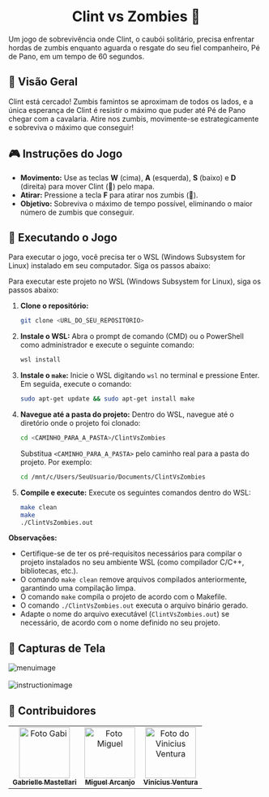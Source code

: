 #  <h1 align="center"> Clint vs Zombies 🤠 </h1>

Um jogo de sobrevivência onde Clint, o caubói solitário, precisa enfrentar hordas de zumbis enquanto aguarda o resgate do seu fiel companheiro, Pé de Pano, em um tempo de 60 segundos.

## 🌵 Visão Geral

Clint está cercado! Zumbis famintos se aproximam de todos os lados, e a única esperança de Clint é resistir o máximo que puder até Pé de Pano chegar com a cavalaria.  Atire nos zumbis, movimente-se estrategicamente e sobreviva o máximo que conseguir!

## 🎮 Instruções do Jogo

* **Movimento:** Use as teclas **W** (cima), **A** (esquerda), **S** (baixo) e **D** (direita) para mover Clint (🤠) pelo mapa.
* **Atirar:** Pressione a tecla **F** para atirar nos zumbis (🧟).
* **Objetivo:** Sobreviva o máximo de tempo possível, eliminando o maior número de zumbis que conseguir.

## 🧩 Executando o Jogo

Para executar o jogo, você precisa ter o WSL (Windows Subsystem for Linux) instalado em seu computador. Siga os passos abaixo:

Para executar este projeto no WSL (Windows Subsystem for Linux), siga os passos abaixo:

1. **Clone o repositório:**
   ```bash
   git clone <URL_DO_SEU_REPOSITÓRIO>
   ```

2. **Instale o WSL:**
   Abra o prompt de comando (CMD) ou o PowerShell como administrador e execute o seguinte comando:
   ```bash
   wsl install
   ```

3. **Instale o `make`:**
   Inicie o WSL digitando `wsl` no terminal e pressione Enter. Em seguida, execute o comando:
   ```bash
   sudo apt-get update && sudo apt-get install make
   ```

4. **Navegue até a pasta do projeto:**
   Dentro do WSL, navegue até o diretório onde o projeto foi clonado:
   ```bash
   cd <CAMINHO_PARA_A_PASTA>/ClintVsZombies
   ```
   Substitua `<CAMINHO_PARA_A_PASTA>` pelo caminho real para a pasta do projeto. Por exemplo:
   ```bash
   cd /mnt/c/Users/SeuUsuario/Documents/ClintVsZombies
   ```

5. **Compile e execute:**
   Execute os seguintes comandos dentro do WSL:
   ```bash
   make clean
   make
   ./ClintVsZombies.out
   ```

**Observações:**

* Certifique-se de ter os pré-requisitos necessários para compilar o projeto instalados no seu ambiente WSL (como compilador C/C++, bibliotecas, etc.).
* O comando `make clean` remove arquivos compilados anteriormente, garantindo uma compilação limpa.
* O comando `make` compila o projeto de acordo com o Makefile.
* O comando `./ClintVsZombies.out` executa o arquivo binário gerado.
* Adapte o nome do arquivo executável (`ClintVsZombies.out`) se necessário, de acordo com o nome definido no seu projeto.


## 🐎 Capturas de Tela

![menuimage](https://github.com/user-attachments/assets/bdad93ed-16df-48f6-a9bf-44dab61fdf05)
<br>
<br>
![instructionimage](https://github.com/user-attachments/assets/82112908-7eac-48b7-b668-4577a35066bf)

## 👤 Contribuidores
<table>
  <tr>
    <td align="center">
      <a href="https://github.com/gabsvelozo" title="defina o título do link">
        <img src="https://media-gru2-1.cdn.whatsapp.net/v/t61.24694-24/363073513_6898413200275191_7865365975528337527_n.jpg?ccb=11-4&oh=01_Q5AaIEtTUs03i_ZoCFPydTs-aPITAW9sl8x07m8WYNgqI2f6&oe=6748B9EF&_nc_sid=5e03e0&_nc_cat=101" width="100px;" alt="Foto Gabi"/><br>
        <sub>
          <b>Gabrielle Mastellari</b>
        </sub>
      </a>
    </td>
    <td align="center">
      <a href="https://github.com/miguelarcanjoo" title="defina o título do link">
        <img src="https://media-gru2-1.cdn.whatsapp.net/v/t61.24694-24/415174765_918350699826319_3235731444915035055_n.jpg?ccb=11-4&oh=01_Q5AaIGbOVeBv-2ZA7DvxC84sYsvrDP5EAI84CxaykYVWBGGl&oe=6748DD86&_nc_sid=5e03e0&_nc_cat=109" width="100px;" alt="Foto Miguel"/><br>
        <sub>
          <b>Miguel Arcanjo</b>
        </sub>
      </a>
    </td>
     <td align="center">
      <a href="https://github.com/vinivent" title="defina o título do link">
        <img src="https://avatars.githubusercontent.com/u/99739118?v=4" width="100px;" alt="Foto do Vinicius Ventura"/><br>
        <sub>
          <b>Vinícius Ventura</b>
        </sub>
      </a>
    </td>
</table>
